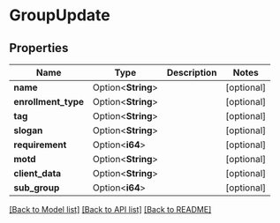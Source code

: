 # GroupUpdate

## Properties

Name | Type | Description | Notes
------------ | ------------- | ------------- | -------------
**name** | Option<**String**> |  | [optional]
**enrollment_type** | Option<**String**> |  | [optional]
**tag** | Option<**String**> |  | [optional]
**slogan** | Option<**String**> |  | [optional]
**requirement** | Option<**i64**> |  | [optional]
**motd** | Option<**String**> |  | [optional]
**client_data** | Option<**String**> |  | [optional]
**sub_group** | Option<**i64**> |  | [optional]

[[Back to Model list]](../README.md#documentation-for-models) [[Back to API list]](../README.md#documentation-for-api-endpoints) [[Back to README]](../README.md)


